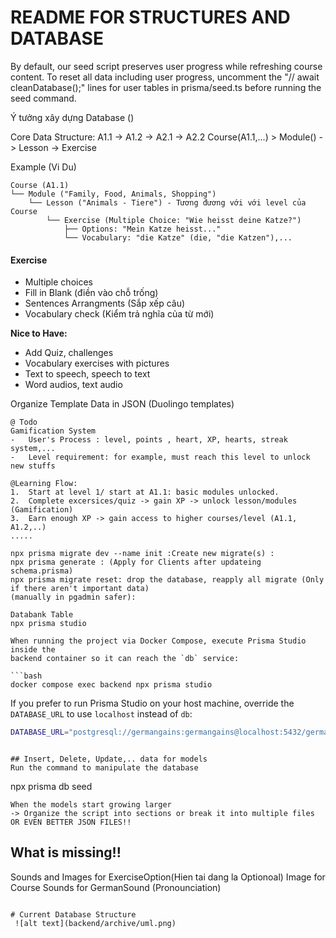 # README FOR STRUCTURES AND DATABASE

By default, our seed script preserves user progress while refreshing course content. To reset all data including user progress, uncomment the "// await cleanDatabase();" lines for user tables in prisma/seed.ts before running the seed command.

Ý tưởng xây dựng Database ()

Core Data Structure:
A1.1 → A1.2 → A2.1 → A2.2
Course(A1.1,...) > Module() -> Lesson -> Exercise

Example (Vi Du)
```
Course (A1.1) 
└── Module ("Family, Food, Animals, Shopping") 
    └── Lesson ("Animals - Tiere") - Tương đương với với level của Course
        └── Exercise (Multiple Choice: "Wie heisst deine Katze?")
            ├── Options: "Mein Katze heisst..."
            └── Vocabulary: "die Katze" (die, "die Katzen"),...
```

#### Exercise
-   Multiple choices
-   Fill in Blank (điền vào chỗ trống)
-   Sentences Arrangments (Sắp xếp câu)
-   Vocabulary check (Kiểm trả nghĩa của từ mới)

**Nice to Have:**
-   Add Quiz, challenges
-   Vocabulary exercises with pictures
-   Text to speech, speech to text
-   Word audios, text audio

Organize Template Data in JSON (Duolingo templates)


```
@ Todo
Gamification System
-   User's Process : level, points , heart, XP, hearts, streak system,...
-   Level requirement: for example, must reach this level to unlock new stuffs
```

```
@Learning Flow:
1.  Start at level 1/ start at A1.1: basic modules unlocked.
2.  Complete excersices/quiz -> gain XP -> unlock lesson/modules (Gamification)
3.  Earn enough XP -> gain access to higher courses/level (A1.1, A1.2,..)
.....

```

```
npx prisma migrate dev --name init :Create new migrate(s) : 
npx prisma generate : (Apply for Clients after updateing schema.prisma)
npx prisma migrate reset: drop the database, reapply all migrate (Only if there aren't important data)
(manually in pgadmin safer): 
```

```
Databank Table
npx prisma studio

When running the project via Docker Compose, execute Prisma Studio inside the
backend container so it can reach the `db` service:

```bash
docker compose exec backend npx prisma studio
```

If you prefer to run Prisma Studio on your host machine, override the
`DATABASE_URL` to use `localhost` instead of `db`:

```bash
DATABASE_URL="postgresql://germangains:germangains@localhost:5432/germangainsdb?schema=public" npx prisma studio
```
```

## Insert, Delete, Update,.. data for models
Run the command to manipulate the database
```
npx prisma db seed
```
When the models start growing larger
-> Organize the script into sections or break it into multiple files OR EVEN BETTER JSON FILES!!

```

## What is missing!!
Sounds and Images for ExerciseOption(Hien tai dang la Optionoal) 
Image for Course
Sounds for GermanSound (Pronounciation)
```

# Current Database Structure
 ![alt text](backend/archive/uml.png)
